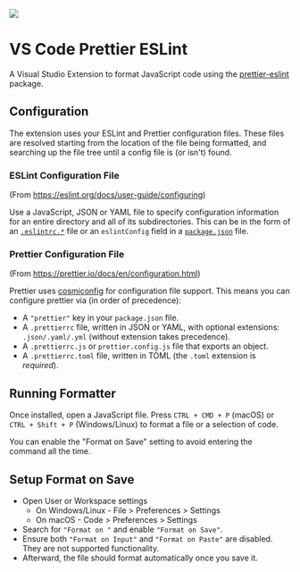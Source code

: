 ![](https://gitlab.com/idahogurl/vs-code-prettier-eslint/-/raw/1e52c2f9a582f29f6ae971494a03e25b142fcae1/icon.png)

# VS Code Prettier ESLint

A Visual Studio Extension to format JavaScript code using the [prettier-eslint](https://github.com/prettier/prettier-eslint) package.

## Configuration

The extension uses your ESLint and Prettier configuration files. These files are resolved starting from the location of the file being formatted, and searching up the file tree until a config file is (or isn't) found.

### ESLint Configuration File

(From https://eslint.org/docs/user-guide/configuring)

Use a JavaScript, JSON or YAML file to specify configuration information for an entire directory and all of its subdirectories. This can be in the form of an [`.eslintrc.*`](https://eslint.org/docs/user-guide/configuring#configuration-file-formats) file or an `eslintConfig` field in a [`package.json`](https://docs.npmjs.com/files/package.json) file.

### Prettier Configuration File

(From https://prettier.io/docs/en/configuration.html)

Prettier uses [cosmiconfig](https://github.com/davidtheclark/cosmiconfig) for configuration file support. This means you can configure prettier via (in order of precedence):

- A `"prettier"` key in your `package.json` file.
- A `.prettierrc` file, written in JSON or YAML, with optional extensions: `.json/.yaml/.yml` (without extension takes precedence).
- A `.prettierrc.js` or `prettier.config.js` file that exports an object.
- A `.prettierrc.toml` file, written in TOML (the `.toml` extension is _required_).

## Running Formatter

Once installed, open a JavaScript file. Press `CTRL + CMD + P` (macOS) or `CTRL + Shift + P` (Windows/Linux) to format a file or a selection of code.

You can enable the "Format on Save" setting to avoid entering the command all the time.

## Setup Format on Save

- Open User or Workspace settings
  - On Windows/Linux - File > Preferences > Settings
  - On macOS - Code > Preferences > Settings
- Search for `"Format on "` and enable `"Format on Save"`.
- Ensure both `"Format on Input"` and `"Format on Paste"` are disabled. They are not supported functionality.
- Afterward, the file should format automatically once you save it.
